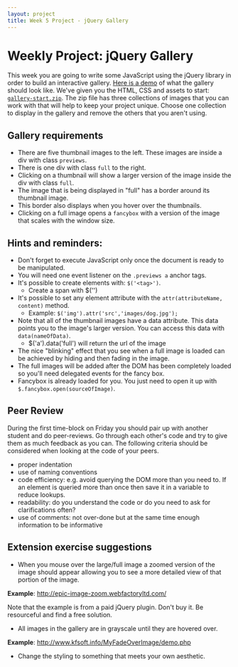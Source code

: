```yaml
---
layout: project
title: Week 5 Project - jQuery Gallery
---
```


# Weekly Project: jQuery Gallery

This week you are going to write some JavaScript using the jQuery library in order to build an interactive gallery. [Here is a demo](weekly_project5_files/gallery-demo/index.html) of what the gallery should look like. We've given you the HTML, CSS and assets to start:  [`gallery-start.zip`](weekly_project5_files/gallery-start.zip). The zip file has three collections of images that you can work with that will help to keep your project unique. Choose one collection to display in the gallery and remove the others that you aren't using.

## Gallery requirements

- There are five thumbnail images to the left. These images are inside a div with class `previews`.
- There is one div with class `full` to the right.
- Clicking on a thumbnail will show a larger version of the image inside the div with class `full`.
- The image that is being displayed in "full" has a border around its thumbnail image.
- This border also displays when you hover over the thumbnails.
- Clicking on a full image opens a `fancybox` with a version of the image that scales with the window size.


## Hints and reminders:

* Don't forget to execute JavaScript only once the document is ready to be manipulated.
* You will need one event listener on the `.previews a` anchor tags.
* It's possible to create elements with: `$('<tag>')`.
	* Create a span with $('<span>')
* It's possible to set any element attribute with the `attr(attributeName, content)` method.
	* 	Example: `$('img').attr('src','images/dog.jpg');`
* Note that all of the thumbnail images have a data attribute. This data points you to the image's larger version. You can access this data with `data(nameOfData)`.
	* $('a').data('full') will return the url of the image
* The nice "blinking" effect that you see when a full image is loaded can be achieved by hiding and then fading in the image.
* The full images will be added after the DOM has been completely loaded so you'll need delegated events for the fancy box.
* Fancybox is already loaded for you. You just need to open it up with `$.fancybox.open(sourceOfImage)`.

## Peer Review

During the first time-block on Friday you should pair up with another student and do peer-reviews. Go through each other's code and try to give them as much feedback as you can. The following criteria should be considered when looking at the code of your peers.

- proper indentation
- use of naming conventions
- code efficiency: e.g. avoid querying the DOM more than you need to. If an element is queried more than once then save it in a variable to reduce lookups.
- readability: do you understand the code or do you need to ask for clarifications often?
- use of comments: not over-done but at the same time enough information to be informative

## Extension exercise suggestions

- When you mouse over the large/full image a zoomed version of the image should appear allowing you to see a more detailed view of that portion of the image.

**Example**: http://epic-image-zoom.webfactoryltd.com/

Note that the example is from a paid jQuery plugin. Don't buy it. Be resourceful and find a free solution.

- All images in the gallery are in grayscale until they are hovered over.

**Example**: http://www.kfsoft.info/MyFadeOverImage/demo.php

- Change the styling to something that meets your own aesthetic.